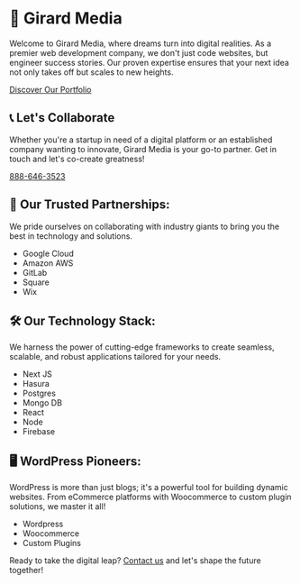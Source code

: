 <h1>🚀 Girard Media</h1>
<p>Welcome to Girard Media, where dreams turn into digital realities. As a premier web development company, we don't just code websites, but engineer success stories. Our proven expertise ensures that your next idea not only takes off but scales to new heights.</p>
        <a href="https://girardmedia.com" target="_blank">Discover Our Portfolio</a>

<h2>📞 Let's Collaborate</h2>
        <p>Whether you're a startup in need of a digital platform or an established company wanting to innovate, Girard Media is your go-to partner. Get in touch and let's co-create greatness!</p>
        <p><a href="tel:+18886463523">888-646-3523</a></p>

<section>
        <h2>🤝 Our Trusted Partnerships:</h2>
        <p>We pride ourselves on collaborating with industry giants to bring you the best in technology and solutions.</p>
        <ul>
            <li><i class="fab fa-google"></i> Google Cloud</li>
            <li><i class="fab fa-aws"></i> Amazon AWS</li>
            <li><i class="fab fa-gitlab"></i> GitLab</li>
            <li><i class="fab fa-square"></i> Square</li>
            <li><i class="fab fa-wix"></i> Wix</li>
        </ul>
</section>

<section>
        <h2>🛠 Our Technology Stack:</h2>
        <p>We harness the power of cutting-edge frameworks to create seamless, scalable, and robust applications tailored for your needs.</p>
        <ul>
            <li>Next JS</li>
            <li>Hasura</li>
            <li>Postgres</li>
            <li>Mongo DB</li>
            <li>React</li>
            <li>Node</li>
            <li>Firebase</li>
        </ul>
</section>

<section>
        <h2>🖥 WordPress Pioneers:</h2>
        <p>WordPress is more than just blogs; it's a powerful tool for building dynamic websites. From eCommerce platforms with Woocommerce to custom plugin solutions, we master it all!</p>
        <ul>
            <li>Wordpress</li>
            <li>Woocommerce</li>
            <li>Custom Plugins</li>
        </ul>
</section>

<footer>
        <p>Ready to take the digital leap? <a href="https://girardmedia.com/contact" target="_blank">Contact us</a> and let's shape the future together!</p>
</footer>
